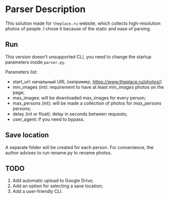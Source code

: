 # Parser Description
This solution made for `theplace.ru` website, which collects high-resolution photos of people. I chose it because of the static and ease of parsing.

## Run
This version doesn't unsupported CLI, you need to change the startup parameters inside `parser.py`.

Parameters list:
- start_url: начальный URL (например, https://www.theplace.ru/photos/)
- min_images (int): requirement to have at least *min_images* photos on the page;
- max_images: will be downloaded max_images for every person;
- max_persons (int): will be made a collection of photos for *max_persons* persons;
- delay (int or float): delay in seconds between requests;
- user_agent: if you need to bypass.

## Save location
A separate folder will be created for each person. For convenience, the author advises to run rename.py to rename photos. 

## TODO
1. Add automatic upload to Google Drive;
2. Add an option for selecting a save location;
3. Add a user-friendly CLI.
